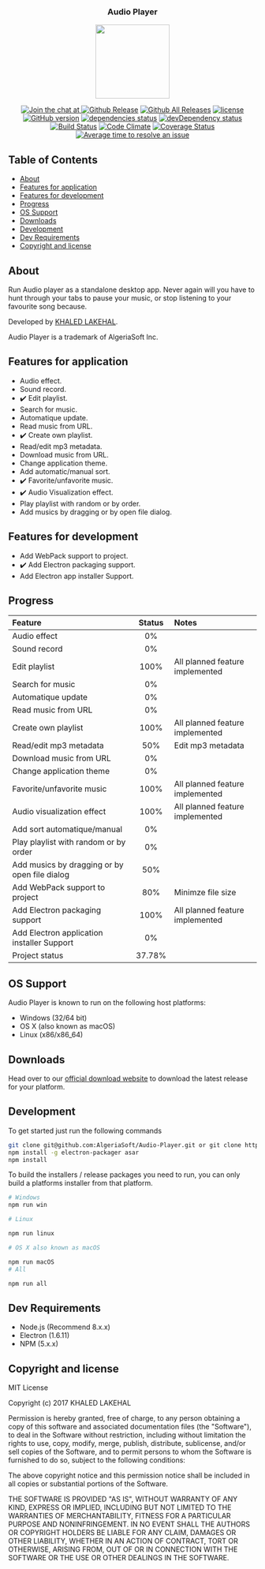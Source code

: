 <p align="center" style="text-align:center"> 
    <h3 align="center">Audio Player</h3>
</p>
<p align="center" style="text-align:center"> 
    <img lign="center" src="assets-dev/multimedia/images/icon.png" width="150">
</p>
<p align="center">
    <a href="https://gitter.im/AlgeriaSoft/Audio-Player?utm_source=badge&amp;utm_medium=badge&amp;utm_campaign=pr-              `               badge&amp;utm_content=body_badge">
        <img src="https://badges.gitter.im/AlgeriaSoft/Audio-Player.svg" alt="Join the chat at" />
    </a>
    <a href="https://github.com/AlgeriaSoft/Audio-Player/releases"><img src="https://img.shields.io/github/release/AlgeriaSoft/Audio-Player.svg" alt="Github Release" /></a>
    <a href=""><img src="https://img.shields.io/github/downloads/AlgeriaSoft/Audio-Player/total.svg" alt="Github All Releases" /></a>
    <a href="https://github.com/AlgeriaSoft/Audio-Player/blob/master/LICENSE"><img src="https://img.shields.io/github/license/mashape/apistatus.svg" alt="license" /></a>
    <a href="https://badge.fury.io/gh/AlgeriaSoft%2FAudio-Player"><img src="https://badge.fury.io/gh/AlgeriaSoft%2FAudio-Player.svg" alt="GitHub version" /></a>
    <a href="https://david-dm.org/AlgeriaSoft/Audio-Player"><img src="https://david-dm.org/AlgeriaSoft/Audio-Player/status.svg" alt="dependencies status" /></a>
    <a href="https://david-dm.org/AlgeriaSoft/Audio-Player#info=devDependencies"><img src="https://david-dm.org/AlgeriaSoft/Audio-Player/dev-status.svg" alt="devDependency status" /></a>
    <a href="https://travis-ci.org/AlgeriaSoft/Audio-Player"><img src="https://travis-ci.org/AlgeriaSoft/Audio-Player.svg?branch=master" alt="Build Status" /></a>
    <a href="https://codeclimate.com/github/AlgeriaSoft/Audio-Player"><img src="https://codeclimate.com/github/AlgeriaSoft/Audio-Player/badges/gpa.svg" alt="Code Climate" /></a>
    <a href="https://coveralls.io/github/AlgeriaSoft/Audio-Player?branch=master"><img src="https://coveralls.io/repos/github/AlgeriaSoft/Audio-Player/badge.svg?branch=master" alt="Coverage Status" /></a>
    <a href="http://isitmaintained.com/project/AlgeriaSoft/Audio-Player" title="Average time to resolve an issue"><img src="http://isitmaintained.com/badge/resolution/AlgeriaSoft/Audio-Player.svg" alt="Average time to resolve an issue" /></a>
</p>

## Table of Contents

- [About](#about)
- [Features for application](#features-for-application)
- [Features for development](#features-for-development)
- [Progress](#progress)
- [OS Support](#os-support)
- [Downloads](#downloads)
- [Development](#development)
- [Dev Requirements](#dev-requirements)
- [Copyright and license](#copyright-and-license)


## About

Run Audio player as a standalone desktop app. Never again will you have to hunt through your tabs to pause your music, or stop listening to your favourite song because.

Developed by [KHALED LAKEHAL][1].

Audio Player is a trademark of AlgeriaSoft Inc.

[1]:https://www.facebook.com/khaledLakhel1993.

## Features for application

- Audio effect.
- Sound record.
- :heavy_check_mark: Edit playlist.
- Search for music.
- Automatique update.
- Read music from URL.
- :heavy_check_mark: Create own playlist.
- Read/edit mp3 metadata.
- Download music from URL.
- Change application theme.
- Add automatic/manual sort.
- :heavy_check_mark: Favorite/unfavorite music.
- :heavy_check_mark: Audio Visualization effect.
- Play playlist with random or by order.
- Add musics by dragging or by open file dialog.

## Features for development

- Add WebPack support to project.
- :heavy_check_mark: Add Electron packaging support.
- Add Electron app installer Support.

## Progress

| Feature                                                 | Status        | Notes                             |
|:--------------------------------------------------------|:-------------:|:----------------------------------|
| Audio effect                                            | 0%            |                                   |
| Sound record                                            | 0%            |                                   |
| Edit playlist                                           | 100%          | All planned feature implemented   |
| Search for music                                        | 0%            |                                   |
| Automatique update                                      | 0%            |                                   |
| Read music from URL                                     | 0%            |                                   |
| Create own playlist                                     | 100%          | All planned feature implemented   |
| Read/edit mp3 metadata                                  | 50%           | Edit mp3 metadata                 |
| Download music from URL                                 | 0%            |                                   |                               
| Change application theme                                | 0%            |                                   |
| Favorite/unfavorite music                               | 100%          | All planned feature implemented   |
| Audio visualization effect                              | 100%          | All planned feature implemented   |
| Add sort automatique/manual                             | 0%            |                                   |
| Play playlist with random or by order                   | 0%            |                                   |
| Add musics by dragging or by open file dialog           | 50%           |                                   |
| Add WebPack support to project                          | 80%           | Minimze file size                 |
| Add Electron packaging support                          | 100%          | All planned feature implemented   |
| Add Electron application installer Support              | 0%            |                                   |
| Project status                                          | 37.78%        |                                   |
  

## OS Support

Audio Player is known to run on the following host platforms:

- Windows (32/64 bit)
- OS X (also known as macOS)
- Linux (x86/x86_64)

## Downloads

Head over to our [official download website](https://algeriasoft.github.io/Website/audio-player/download.html) to download the latest release for your platform.

## Development

To get started just run the following commands


```bash
git clone git@github.com:AlgeriaSoft/Audio-Player.git or git clone https://github.com/AlgeriaSoft/Audio-Player.git
npm install -g electron-packager asar
npm install
```


To build the installers / release packages you need to run, you can only build a platforms installer from that platform.


```bash 
# Windows
npm run win

# Linux

npm run linux

# OS X also known as macOS

npm run macOS
# All

npm run all

```

## Dev Requirements

- Node.js (Recommend 8.x.x)
- Electron (1.6.11)
- NPM (5.x.x)

## Copyright and license

MIT License

Copyright (c) 2017 KHALED LAKEHAL

Permission is hereby granted, free of charge, to any person obtaining a copy
of this software and associated documentation files (the "Software"), to deal
in the Software without restriction, including without limitation the rights
to use, copy, modify, merge, publish, distribute, sublicense, and/or sell
copies of the Software, and to permit persons to whom the Software is
furnished to do so, subject to the following conditions:

The above copyright notice and this permission notice shall be included in all
copies or substantial portions of the Software.

THE SOFTWARE IS PROVIDED "AS IS", WITHOUT WARRANTY OF ANY KIND, EXPRESS OR
IMPLIED, INCLUDING BUT NOT LIMITED TO THE WARRANTIES OF MERCHANTABILITY,
FITNESS FOR A PARTICULAR PURPOSE AND NONINFRINGEMENT. IN NO EVENT SHALL THE
AUTHORS OR COPYRIGHT HOLDERS BE LIABLE FOR ANY CLAIM, DAMAGES OR OTHER
LIABILITY, WHETHER IN AN ACTION OF CONTRACT, TORT OR OTHERWISE, ARISING FROM,
OUT OF OR IN CONNECTION WITH THE SOFTWARE OR THE USE OR OTHER DEALINGS IN THE
SOFTWARE.
